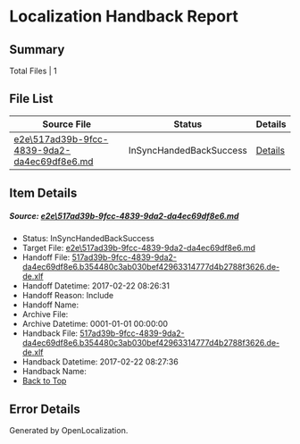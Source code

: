 # <a name='report-top'></a> Localization Handback Report

## Summary
 Total Files | 1

## File List
 Source File | Status | Details 
 ----------- | ------ | ------- 
 [e2e\517ad39b-9fcc-4839-9da2-da4ec69df8e6.md](https://github.com/OpenLocalizationTestOrg/ol-test4/blob/a1ea4141f0acd8a9b588292ae006b00ec218b235/e2e/517ad39b-9fcc-4839-9da2-da4ec69df8e6.md) | InSyncHandedBackSuccess | [Details](#7b8f97ec3b63e74cee8c3ab9581c5e544f8832014)

## Item Details
##### <a name='7b8f97ec3b63e74cee8c3ab9581c5e544f8832014'></a> Source: [e2e\517ad39b-9fcc-4839-9da2-da4ec69df8e6.md](https://github.com/OpenLocalizationTestOrg/ol-test4/blob/a1ea4141f0acd8a9b588292ae006b00ec218b235/e2e/517ad39b-9fcc-4839-9da2-da4ec69df8e6.md)
* Status: InSyncHandedBackSuccess
* Target File: [e2e\517ad39b-9fcc-4839-9da2-da4ec69df8e6.md](https://github.com/OpenLocalizationTestOrg/ol-test4-dede/blob/0afdc2b6f4ab6631ca5d6ed75827ba84382b5368/e2e/517ad39b-9fcc-4839-9da2-da4ec69df8e6.md)
* Handoff File: [517ad39b-9fcc-4839-9da2-da4ec69df8e6.b354480c3ab030bef42963314777d4b2788f3626.de-de.xlf](https://github.com/OpenLocalizationTestOrg/ol-test4-handoff/blob/0f2381420023a91493a87657069f80636046a726/ol-handoff/OpenLocalizationTestOrg/ol-test4-dede/xinjiang/ht/517ad39b-9fcc-4839-9da2-da4ec69df8e6.b354480c3ab030bef42963314777d4b2788f3626.de-de.xlf)
* Handoff Datetime: 2017-02-22 08:26:31
* Handoff Reason: Include
* Handoff Name: 
* Archive File: 
* Archive Datetime: 0001-01-01 00:00:00
* Handback File: [517ad39b-9fcc-4839-9da2-da4ec69df8e6.b354480c3ab030bef42963314777d4b2788f3626.de-de.xlf](https://github.com/OpenLocalizationTestOrg/ol-test4-handback/blob/ce7515c80868e2f849ea8d73b952c4a9eb41a0d5/ol-handback/OpenLocalizationTestOrg/ol-test4-dede/xinjiang/ht/517ad39b-9fcc-4839-9da2-da4ec69df8e6.b354480c3ab030bef42963314777d4b2788f3626.de-de.xlf)
* Handback Datetime: 2017-02-22 08:27:36
* Handback Name: 
* [Back to Top](#report-top)


## Error Details

Generated by OpenLocalization.
